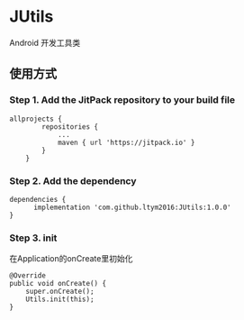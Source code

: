 # JUtils
Android 开发工具类

## 使用方式
### Step 1. Add the JitPack repository to your build file
```
allprojects {
		repositories {
			...
			maven { url 'https://jitpack.io' }
		}
	}
```

### Step 2. Add the dependency
```
dependencies {
	  implementation 'com.github.ltym2016:JUtils:1.0.0'
}
```


### Step 3. init
在Application的onCreate里初始化
```
@Override
public void onCreate() {
    super.onCreate();
    Utils.init(this);
}
```